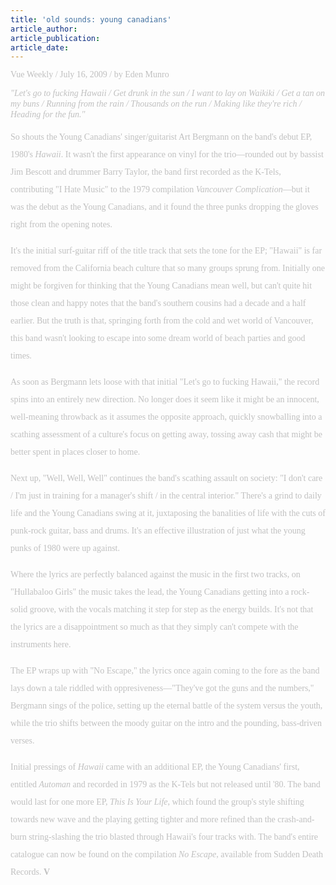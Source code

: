 ```yaml
---
title: 'old sounds: young canadians'
article_author: 
article_publication: 
article_date: 
---
```

<span style="font-size: 12px; line-height: 14px; font-family: arial; color: #000000" class="Apple-style-span"><p style="margin-top: 0.25em; margin-right: 0px; margin-bottom: 1em; margin-left: 0px; line-height: 200%; padding: 0px"><span style="line-height: 14px; color: #c0c0c0" class="Apple-style-span"><span style="font-family: 'book antiqua', palatino" class="Apple-style-span">Vue Weekly / July 16, 2009 / by Eden Munro</span></span></p><p style="margin-top: 0.25em; margin-right: 0px; margin-bottom: 1em; margin-left: 0px; line-height: 200%; padding: 0px"><i style="line-height: 1.22em"><span style="color: #c0c0c0" class="Apple-style-span"><span style="font-family: 'book antiqua', palatino" class="Apple-style-span">&quot;Let's go to fucking Hawaii / Get drunk in the sun / I want to lay on Waikiki / Get a tan on my buns / Running from the rain / Thousands on the run / Making like they're rich / Heading for the fun.&quot;</span></span></i></p><p style="margin-top: 0.25em; margin-right: 0px; margin-bottom: 1em; margin-left: 0px; line-height: 200%; padding: 0px"><span style="color: #c0c0c0" class="Apple-style-span"><span style="font-family: 'book antiqua', palatino" class="Apple-style-span">So shouts the Young Canadians' singer/guitarist Art Bergmann on the band's debut EP, 1980's&nbsp;</span></span><i style="line-height: 1.22em"><span style="color: #c0c0c0" class="Apple-style-span"><span style="font-family: 'book antiqua', palatino" class="Apple-style-span">Hawaii</span></span></i><span style="color: #c0c0c0" class="Apple-style-span"><span style="font-family: 'book antiqua', palatino" class="Apple-style-span">. It wasn't the first appearance on vinyl for the trio&mdash;rounded out by bassist Jim Bescott and drummer Barry Taylor, the band first recorded as the K-Tels, contributing &quot;I Hate Music&quot; to the 1979 compilation&nbsp;</span></span><i style="line-height: 1.22em"><span style="color: #c0c0c0" class="Apple-style-span"><span style="font-family: 'book antiqua', palatino" class="Apple-style-span">Vancouver Complication</span></span></i><span style="color: #c0c0c0" class="Apple-style-span"><span style="font-family: 'book antiqua', palatino" class="Apple-style-span">&mdash;but it was the debut as the Young Canadians, and it found the three punks dropping the gloves right from the opening notes.</span></span></p><p style="margin-top: 0.25em; margin-right: 0px; margin-bottom: 1em; margin-left: 0px; line-height: 200%; padding: 0px"><span style="color: #c0c0c0" class="Apple-style-span"><span style="font-family: 'book antiqua', palatino" class="Apple-style-span">It's the initial surf-guitar riff of the title track that sets the tone for the EP; &quot;Hawaii&quot; is far removed from the California beach culture that so many groups sprung from. Initially one might be forgiven for thinking that the Young Canadians mean well, but can't quite hit those clean and happy notes that the band's southern cousins had a decade and a half earlier. But the truth is that, springing forth from the cold and wet world of Vancouver, this band wasn't looking to escape into some dream world of beach parties and good times.</span></span></p><p style="margin-top: 0.25em; margin-right: 0px; margin-bottom: 1em; margin-left: 0px; line-height: 200%; padding: 0px"><span style="color: #c0c0c0" class="Apple-style-span"><span style="font-family: 'book antiqua', palatino" class="Apple-style-span">As soon as Bergmann lets loose with that initial &quot;Let's go to fucking Hawaii,&quot; the record spins into an entirely new direction. No longer does it seem like it might be an innocent, well-meaning throwback as it assumes the opposite approach, quickly snowballing into a scathing assessment of a culture's focus on getting away, tossing away cash that might be better spent in places closer to home.</span></span></p><p style="margin-top: 0.25em; margin-right: 0px; margin-bottom: 1em; margin-left: 0px; line-height: 200%; padding: 0px"><span style="color: #c0c0c0" class="Apple-style-span"><span style="font-family: 'book antiqua', palatino" class="Apple-style-span">Next up, &quot;Well, Well, Well&quot; continues the band's scathing assault on society: &quot;I don't care / I'm just in training for a manager's shift / in the central interior.&quot; There's a grind to daily life and the Young Canadians swing at it, juxtaposing the banalities of life with the cuts of punk-rock guitar, bass and drums. It's an effective illustration of just what the young punks of 1980 were up against.</span></span></p><p style="margin-top: 0.25em; margin-right: 0px; margin-bottom: 1em; margin-left: 0px; line-height: 200%; padding: 0px"><span style="color: #c0c0c0" class="Apple-style-span"><span style="font-family: 'book antiqua', palatino" class="Apple-style-span">Where the lyrics are perfectly balanced against the music in the first two tracks, on &quot;Hullabaloo Girls&quot; the music takes the lead, the Young Canadians getting into a rock-solid groove, with the vocals matching it step for step as the energy builds. It's not that the lyrics are a disappointment so much as that they simply can't compete with the instruments here.</span></span></p><p style="margin-top: 0.25em; margin-right: 0px; margin-bottom: 1em; margin-left: 0px; line-height: 200%; padding: 0px"><span style="color: #c0c0c0" class="Apple-style-span"><span style="font-family: 'book antiqua', palatino" class="Apple-style-span">The EP wraps up with &quot;No Escape,&quot; the lyrics once again coming to the fore as the band lays down a tale riddled with oppresiveness&mdash;&quot;They've got the guns and the numbers,&quot; Bergmann sings of the police, setting up the eternal battle of the system versus the youth, while the trio shifts between the moody guitar on the intro and the pounding, bass-driven verses.</span></span></p><p style="margin-top: 0.25em; margin-right: 0px; margin-bottom: 1em; margin-left: 0px; line-height: 200%; padding: 0px"><span style="color: #c0c0c0" class="Apple-style-span"><span style="font-family: 'book antiqua', palatino" class="Apple-style-span">Initial pressings of&nbsp;</span></span><i style="line-height: 1.22em"><span style="color: #c0c0c0" class="Apple-style-span"><span style="font-family: 'book antiqua', palatino" class="Apple-style-span">Hawaii</span></span></i><span style="color: #c0c0c0" class="Apple-style-span"><span style="font-family: 'book antiqua', palatino" class="Apple-style-span">&nbsp;came with an additional EP, the Young Canadians' first, entitled&nbsp;</span></span><i style="line-height: 1.22em"><span style="color: #c0c0c0" class="Apple-style-span"><span style="font-family: 'book antiqua', palatino" class="Apple-style-span">Automan</span></span></i><span style="color: #c0c0c0" class="Apple-style-span"><span style="font-family: 'book antiqua', palatino" class="Apple-style-span">&nbsp;and recorded in 1979 as the K-Tels but not released until '80. The band would last for one more EP,&nbsp;</span></span><i style="line-height: 1.22em"><span style="color: #c0c0c0" class="Apple-style-span"><span style="font-family: 'book antiqua', palatino" class="Apple-style-span">This Is Your Life</span></span></i><span style="color: #c0c0c0" class="Apple-style-span"><span style="font-family: 'book antiqua', palatino" class="Apple-style-span">, which found the group's style shifting towards new wave and the playing getting tighter and more refined than the crash-and-burn string-slashing the trio blasted through Hawaii's four tracks with. The band's entire catalogue can now be found on the compilation&nbsp;</span></span><i style="line-height: 1.22em"><span style="color: #c0c0c0" class="Apple-style-span"><span style="font-family: 'book antiqua', palatino" class="Apple-style-span">No Escape</span></span></i><span style="color: #c0c0c0" class="Apple-style-span"><span style="font-family: 'book antiqua', palatino" class="Apple-style-span">, available from Sudden Death Records.&nbsp;</span></span><b style="line-height: 1.22em"><span style="color: #c0c0c0" class="Apple-style-span"><span style="font-family: 'book antiqua', palatino" class="Apple-style-span">V</span></span></b></p></span>
